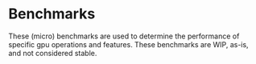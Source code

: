# Benchmarks

These (micro) benchmarks are used to determine the performance of specific gpu operations and features.
These benchmarks are WIP, as-is, and not considered stable.

